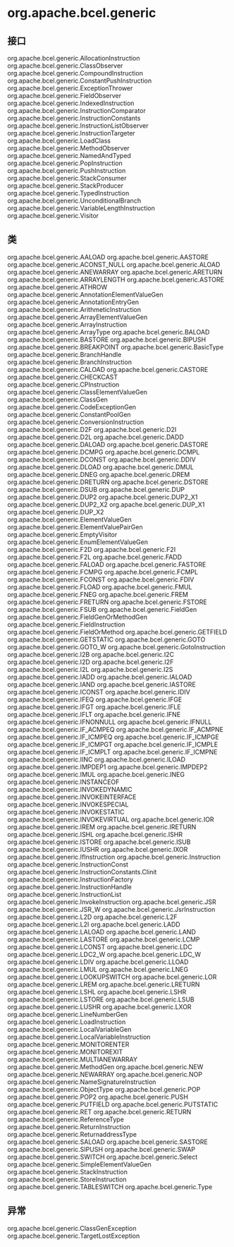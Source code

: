 # org.apache.bcel.generic

## 接口

org.apache.bcel.generic.AllocationInstruction
org.apache.bcel.generic.ClassObserver
org.apache.bcel.generic.CompoundInstruction
org.apache.bcel.generic.ConstantPushInstruction
org.apache.bcel.generic.ExceptionThrower
org.apache.bcel.generic.FieldObserver
org.apache.bcel.generic.IndexedInstruction
org.apache.bcel.generic.InstructionComparator
org.apache.bcel.generic.InstructionConstants
org.apache.bcel.generic.InstructionListObserver
org.apache.bcel.generic.InstructionTargeter
org.apache.bcel.generic.LoadClass
org.apache.bcel.generic.MethodObserver
org.apache.bcel.generic.NamedAndTyped
org.apache.bcel.generic.PopInstruction
org.apache.bcel.generic.PushInstruction
org.apache.bcel.generic.StackConsumer
org.apache.bcel.generic.StackProducer
org.apache.bcel.generic.TypedInstruction
org.apache.bcel.generic.UnconditionalBranch
org.apache.bcel.generic.VariableLengthInstruction
org.apache.bcel.generic.Visitor

## 类

org.apache.bcel.generic.AALOAD
org.apache.bcel.generic.AASTORE
org.apache.bcel.generic.ACONST_NULL
org.apache.bcel.generic.ALOAD
org.apache.bcel.generic.ANEWARRAY
org.apache.bcel.generic.ARETURN
org.apache.bcel.generic.ARRAYLENGTH
org.apache.bcel.generic.ASTORE
org.apache.bcel.generic.ATHROW
org.apache.bcel.generic.AnnotationElementValueGen
org.apache.bcel.generic.AnnotationEntryGen
org.apache.bcel.generic.ArithmeticInstruction
org.apache.bcel.generic.ArrayElementValueGen
org.apache.bcel.generic.ArrayInstruction
org.apache.bcel.generic.ArrayType
org.apache.bcel.generic.BALOAD
org.apache.bcel.generic.BASTORE
org.apache.bcel.generic.BIPUSH
org.apache.bcel.generic.BREAKPOINT
org.apache.bcel.generic.BasicType
org.apache.bcel.generic.BranchHandle
org.apache.bcel.generic.BranchInstruction
org.apache.bcel.generic.CALOAD
org.apache.bcel.generic.CASTORE
org.apache.bcel.generic.CHECKCAST
org.apache.bcel.generic.CPInstruction
org.apache.bcel.generic.ClassElementValueGen
org.apache.bcel.generic.ClassGen
org.apache.bcel.generic.CodeExceptionGen
org.apache.bcel.generic.ConstantPoolGen
org.apache.bcel.generic.ConversionInstruction
org.apache.bcel.generic.D2F
org.apache.bcel.generic.D2I
org.apache.bcel.generic.D2L
org.apache.bcel.generic.DADD
org.apache.bcel.generic.DALOAD
org.apache.bcel.generic.DASTORE
org.apache.bcel.generic.DCMPG
org.apache.bcel.generic.DCMPL
org.apache.bcel.generic.DCONST
org.apache.bcel.generic.DDIV
org.apache.bcel.generic.DLOAD
org.apache.bcel.generic.DMUL
org.apache.bcel.generic.DNEG
org.apache.bcel.generic.DREM
org.apache.bcel.generic.DRETURN
org.apache.bcel.generic.DSTORE
org.apache.bcel.generic.DSUB
org.apache.bcel.generic.DUP
org.apache.bcel.generic.DUP2
org.apache.bcel.generic.DUP2_X1
org.apache.bcel.generic.DUP2_X2
org.apache.bcel.generic.DUP_X1
org.apache.bcel.generic.DUP_X2
org.apache.bcel.generic.ElementValueGen
org.apache.bcel.generic.ElementValuePairGen
org.apache.bcel.generic.EmptyVisitor
org.apache.bcel.generic.EnumElementValueGen
org.apache.bcel.generic.F2D
org.apache.bcel.generic.F2I
org.apache.bcel.generic.F2L
org.apache.bcel.generic.FADD
org.apache.bcel.generic.FALOAD
org.apache.bcel.generic.FASTORE
org.apache.bcel.generic.FCMPG
org.apache.bcel.generic.FCMPL
org.apache.bcel.generic.FCONST
org.apache.bcel.generic.FDIV
org.apache.bcel.generic.FLOAD
org.apache.bcel.generic.FMUL
org.apache.bcel.generic.FNEG
org.apache.bcel.generic.FREM
org.apache.bcel.generic.FRETURN
org.apache.bcel.generic.FSTORE
org.apache.bcel.generic.FSUB
org.apache.bcel.generic.FieldGen
org.apache.bcel.generic.FieldGenOrMethodGen
org.apache.bcel.generic.FieldInstruction
org.apache.bcel.generic.FieldOrMethod
org.apache.bcel.generic.GETFIELD
org.apache.bcel.generic.GETSTATIC
org.apache.bcel.generic.GOTO
org.apache.bcel.generic.GOTO_W
org.apache.bcel.generic.GotoInstruction
org.apache.bcel.generic.I2B
org.apache.bcel.generic.I2C
org.apache.bcel.generic.I2D
org.apache.bcel.generic.I2F
org.apache.bcel.generic.I2L
org.apache.bcel.generic.I2S
org.apache.bcel.generic.IADD
org.apache.bcel.generic.IALOAD
org.apache.bcel.generic.IAND
org.apache.bcel.generic.IASTORE
org.apache.bcel.generic.ICONST
org.apache.bcel.generic.IDIV
org.apache.bcel.generic.IFEQ
org.apache.bcel.generic.IFGE
org.apache.bcel.generic.IFGT
org.apache.bcel.generic.IFLE
org.apache.bcel.generic.IFLT
org.apache.bcel.generic.IFNE
org.apache.bcel.generic.IFNONNULL
org.apache.bcel.generic.IFNULL
org.apache.bcel.generic.IF_ACMPEQ
org.apache.bcel.generic.IF_ACMPNE
org.apache.bcel.generic.IF_ICMPEQ
org.apache.bcel.generic.IF_ICMPGE
org.apache.bcel.generic.IF_ICMPGT
org.apache.bcel.generic.IF_ICMPLE
org.apache.bcel.generic.IF_ICMPLT
org.apache.bcel.generic.IF_ICMPNE
org.apache.bcel.generic.IINC
org.apache.bcel.generic.ILOAD
org.apache.bcel.generic.IMPDEP1
org.apache.bcel.generic.IMPDEP2
org.apache.bcel.generic.IMUL
org.apache.bcel.generic.INEG
org.apache.bcel.generic.INSTANCEOF
org.apache.bcel.generic.INVOKEDYNAMIC
org.apache.bcel.generic.INVOKEINTERFACE
org.apache.bcel.generic.INVOKESPECIAL
org.apache.bcel.generic.INVOKESTATIC
org.apache.bcel.generic.INVOKEVIRTUAL
org.apache.bcel.generic.IOR
org.apache.bcel.generic.IREM
org.apache.bcel.generic.IRETURN
org.apache.bcel.generic.ISHL
org.apache.bcel.generic.ISHR
org.apache.bcel.generic.ISTORE
org.apache.bcel.generic.ISUB
org.apache.bcel.generic.IUSHR
org.apache.bcel.generic.IXOR
org.apache.bcel.generic.IfInstruction
org.apache.bcel.generic.Instruction
org.apache.bcel.generic.InstructionConst
org.apache.bcel.generic.InstructionConstants.Clinit
org.apache.bcel.generic.InstructionFactory
org.apache.bcel.generic.InstructionHandle
org.apache.bcel.generic.InstructionList
org.apache.bcel.generic.InvokeInstruction
org.apache.bcel.generic.JSR
org.apache.bcel.generic.JSR_W
org.apache.bcel.generic.JsrInstruction
org.apache.bcel.generic.L2D
org.apache.bcel.generic.L2F
org.apache.bcel.generic.L2I
org.apache.bcel.generic.LADD
org.apache.bcel.generic.LALOAD
org.apache.bcel.generic.LAND
org.apache.bcel.generic.LASTORE
org.apache.bcel.generic.LCMP
org.apache.bcel.generic.LCONST
org.apache.bcel.generic.LDC
org.apache.bcel.generic.LDC2_W
org.apache.bcel.generic.LDC_W
org.apache.bcel.generic.LDIV
org.apache.bcel.generic.LLOAD
org.apache.bcel.generic.LMUL
org.apache.bcel.generic.LNEG
org.apache.bcel.generic.LOOKUPSWITCH
org.apache.bcel.generic.LOR
org.apache.bcel.generic.LREM
org.apache.bcel.generic.LRETURN
org.apache.bcel.generic.LSHL
org.apache.bcel.generic.LSHR
org.apache.bcel.generic.LSTORE
org.apache.bcel.generic.LSUB
org.apache.bcel.generic.LUSHR
org.apache.bcel.generic.LXOR
org.apache.bcel.generic.LineNumberGen
org.apache.bcel.generic.LoadInstruction
org.apache.bcel.generic.LocalVariableGen
org.apache.bcel.generic.LocalVariableInstruction
org.apache.bcel.generic.MONITORENTER
org.apache.bcel.generic.MONITOREXIT
org.apache.bcel.generic.MULTIANEWARRAY
org.apache.bcel.generic.MethodGen
org.apache.bcel.generic.NEW
org.apache.bcel.generic.NEWARRAY
org.apache.bcel.generic.NOP
org.apache.bcel.generic.NameSignatureInstruction
org.apache.bcel.generic.ObjectType
org.apache.bcel.generic.POP
org.apache.bcel.generic.POP2
org.apache.bcel.generic.PUSH
org.apache.bcel.generic.PUTFIELD
org.apache.bcel.generic.PUTSTATIC
org.apache.bcel.generic.RET
org.apache.bcel.generic.RETURN
org.apache.bcel.generic.ReferenceType
org.apache.bcel.generic.ReturnInstruction
org.apache.bcel.generic.ReturnaddressType
org.apache.bcel.generic.SALOAD
org.apache.bcel.generic.SASTORE
org.apache.bcel.generic.SIPUSH
org.apache.bcel.generic.SWAP
org.apache.bcel.generic.SWITCH
org.apache.bcel.generic.Select
org.apache.bcel.generic.SimpleElementValueGen
org.apache.bcel.generic.StackInstruction
org.apache.bcel.generic.StoreInstruction
org.apache.bcel.generic.TABLESWITCH
org.apache.bcel.generic.Type

## 异常

org.apache.bcel.generic.ClassGenException
org.apache.bcel.generic.TargetLostException




